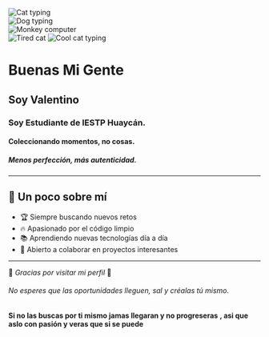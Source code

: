 ![Cat typing](https://media.giphy.com/media/xT4uQck51Caw74VWDe/giphy.gif)  
![Dog typing](https://media.giphy.com/media/l3vR1Xf0z9cX9wt0Q/giphy.gif)  
![Monkey computer](https://media.giphy.com/media/13borq7Zo2kulO/giphy.gif)  
![Tired cat](https://media.giphy.com/media/mlvseq9yvZhba/giphy.gif)
![Cool cat typing](https://media.giphy.com/media/JIX9t2j0ZTN9S/giphy.gif)



# Buenas Mi Gente
## Soy Valentino
### Soy Estudiante de IESTP Huaycán.
#### Coleccionando momentos, no cosas.
##### Menos perfección, más autenticidad.
---

## 🎯 Un poco sobre mí
- 🏆 Siempre buscando nuevos retos  
- 🔥 Apasionado por el código limpio  
- 📚 Aprendiendo nuevas tecnologías día a día  
- 🤝 Abierto a colaborar en proyectos interesantes  

---

🎉 *Gracias por visitar mi perfil* 🚀 
###### No esperes que las oportunidades lleguen, sal y créalas tú mismo.
**Si no las buscas por ti mismo jamas llegaran y no progreseras**
**, asi que aslo con pasión y veras que si se puede**





